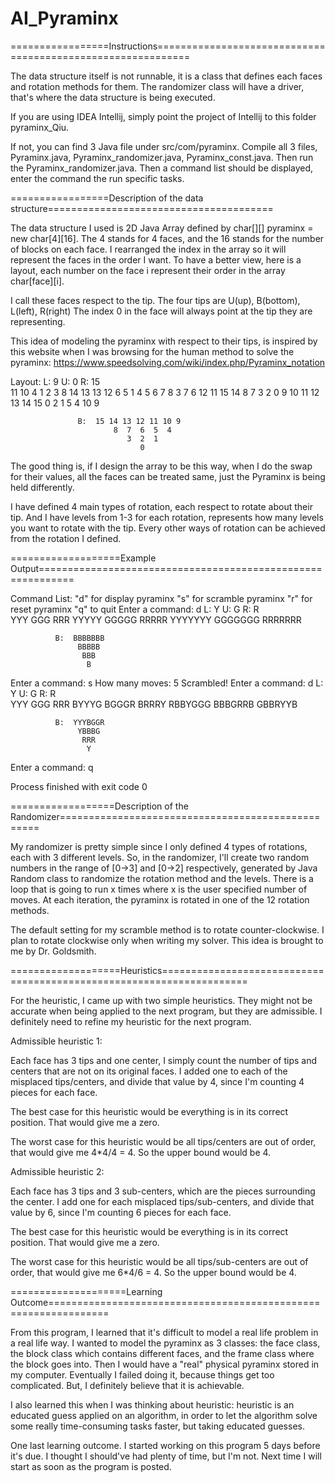 # AI_Pyraminx
=================Instructions============================================================

The data structure itself is not runnable, it is a class that defines each faces and rotation
methods for them. The randomizer class will have a driver, that's where the data structure is
being executed.

If you are using IDEA Intellij, simply point the project of Intellij to this folder pyraminx_Qiu.

If not, you can find 3 Java file under src/com/pyraminx. Compile all 3 files, Pyraminx.java, 
Pyraminx_randomizer.java, Pyraminx_const.java. Then run the Pyraminx_randomizer.java. Then a command 
list should be displayed, enter the command the run specific tasks.

=================Description of the data structure=======================================

The data structure I used is 2D Java Array defined by char[][] pyraminx = new char[4][16].
The 4 stands for 4 faces, and the 16 stands for the number of blocks on each face. I rearranged
the index in the array so it will represent the faces in the order I want. To have a better view,
here is a layout, each number on the face i represent their order in the array char[face][i].

I call these faces respect to the tip. The four tips are U(up), B(bottom), L(left), R(right)
The index 0 in the face will always point at the tip they are representing.

This idea of modeling the pyraminx with respect to their tips, is inspired by this website 
when I was browsing for the human method to solve the pyraminx:
https://www.speedsolving.com/wiki/index.php/Pyraminx_notation

Layout:
L:       9            U:        0      R:           15      
      11 10  4               1  2  3              8 14 13
   13 12  6  5  1         4  5  6  7  8         3 7  6 12 11
15 14  8  7  3  2  0   9 10 11 12 13 14 15    0 2 1  5  4 10 9

                   B:  15 14 13 12 11 10 9
                           8  7  6  5  4
                              3  2  1
                                 0

The good thing is, if I design the array to be this way, when I do the swap for their values,
all the faces can be treated same, just the Pyraminx is being held differently.

I have defined 4 main types of rotation, each respect to rotate about their tip. And I have levels
from 1-3 for each rotation, represents how many levels you want to rotate with the tip. Every other
ways of rotation can be achieved from the rotation I defined.

===================Example Output============================================================

Command List: 
"d" for display pyraminx
"s" for scramble pyraminx
"r" for reset pyraminx
"q" to quit
Enter a command: 
d
L:     Y      U:     G      R:     R      
      YYY           GGG           RRR
     YYYYY         GGGGG         RRRRR
    YYYYYYY       GGGGGGG       RRRRRRR

              B:  BBBBBBB
                   BBBBB
                    BBB
                     B
Enter a command: 
s
How many moves: 
5
Scrambled!
Enter a command: 
d
L:     Y      U:     G      R:     R      
      YYY           GGG           RRR
     BYYYG         BGGGR         BRRRY
    RBBYGGG       BBBGRRB       GBBRYYB

              B:  YYYBGGR
                   YBBBG
                    RRR
                     Y
Enter a command: 
q

Process finished with exit code 0

==================Description of the Randomizer==================================================

My randomizer is pretty simple since I only defined 4 types of rotations, each with 3 different levels.
So, in the randomizer, I'll create two random numbers in the range of [0->3] and [0->2] respectively, 
generated by Java Random class to randomize the rotation method and the levels. There is a loop that is 
going to run x times where x is the user specified number of moves. At each iteration, the pyraminx is 
rotated in one of the 12 rotation methods.

The default setting for my scramble method is to rotate counter-clockwise. I plan to rotate clockwise only
when writing my solver. This idea is brought to me by Dr. Goldsmith.

===================Heuristics=====================================================================

For the heuristic, I came up with two simple heuristics. They might not be accurate when being applied
to the next program, but they are admissible. I definitely need to refine my heuristic for the next
program.

Admissible heuristic 1:

Each face has 3 tips and one center, I simply count the number of tips and centers that are not on
its original faces. I added one to each of the misplaced tips/centers, and divide that value by 4,
since I'm counting 4 pieces for each face.

The best case for this heuristic would be everything is in its correct position. That would give me
a zero.

The worst case for this heuristic would be all tips/centers are out of order, that would give me 
4*4/4 = 4. So the upper bound would be 4.

Admissible heuristic 2:

Each face has 3 tips and 3 sub-centers, which are the pieces surrounding the center. I add one for 
each misplaced tips/sub-centers, and divide that value by 6, since I'm counting 6 pieces for each face.

The best case for this heuristic would be everything is in its correct position. That would give me
a zero.

The worst case for this heuristic would be all tips/sub-centers are out of order, that would give me 
6*4/6 = 4. So the upper bound would be 4.

====================Learning Outcome================================================================

From this program, I learned that it's difficult to model a real life problem in a real life way. I 
wanted to model the pyraminx as 3 classes: the face class, the block class which contains different faces,
and the frame class where the block goes into. Then I would have a "real" physical pyraminx stored in my 
computer. Eventually I failed doing it, because things get too complicated. But, I definitely believe that
it is achievable.

I also learned this when I was thinking about heuristic: heuristic is an educated guess applied on an algorithm,
in order to let the algorithm solve some really time-consuming tasks faster, but taking educated guesses.

One last learning outcome. I started working on this program 5 days before it's due. I thought I should've had
plenty of time, but I'm not. Next time I will start as soon as the program is posted.





